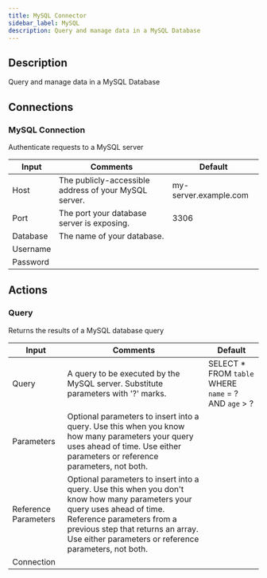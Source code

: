 ```yaml
---
title: MySQL Connector
sidebar_label: MySQL
description: Query and manage data in a MySQL Database
---
```


## Description

Query and manage data in a MySQL Database

## Connections

### MySQL Connection

Authenticate requests to a MySQL server

| Input    | Comments                                              | Default               |
| -------- | ----------------------------------------------------- | --------------------- |
| Host     | The publicly-accessible address of your MySQL server. | my-server.example.com |
| Port     | The port your database server is exposing.            | 3306                  |
| Database | The name of your database.                            |                       |
| Username |                                                       |                       |
| Password |                                                       |                       |

## Actions

### Query

Returns the results of a MySQL database query

| Input                | Comments                                                                                                                                                                                                                                              | Default                                               |
| -------------------- | ----------------------------------------------------------------------------------------------------------------------------------------------------------------------------------------------------------------------------------------------------- | ----------------------------------------------------- |
| Query                | A query to be executed by the MySQL server. Substitute parameters with '?' marks.                                                                                                                                                                     | SELECT \* FROM `table` WHERE `name` = ? AND `age` > ? |
| Parameters           | Optional parameters to insert into a query. Use this when you know how many parameters your query uses ahead of time. Use either parameters or reference parameters, not both.                                                                        |                                                       |
| Reference Parameters | Optional parameters to insert into a query. Use this when you don't know how many parameters your query uses ahead of time. Reference parameters from a previous step that returns an array. Use either parameters or reference parameters, not both. |                                                       |
| Connection           |                                                                                                                                                                                                                                                       |                                                       |
